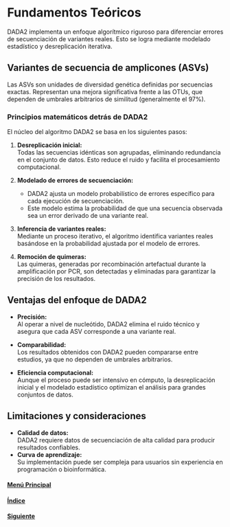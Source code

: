 # Fundamentos Teóricos

DADA2 implementa un enfoque algorítmico riguroso para diferenciar errores de secuenciación de variantes reales. Esto se logra mediante modelado estadístico y desreplicación iterativa.  

## Variantes de secuencia de amplicones (ASVs)
Las ASVs son unidades de diversidad genética definidas por secuencias exactas. Representan una mejora significativa frente a las OTUs, que dependen de umbrales arbitrarios de similitud (generalmente el 97%).  

### Principios matemáticos detrás de DADA2
El núcleo del algoritmo DADA2 se basa en los siguientes pasos:  
1. **Desreplicación inicial:**  
   Todas las secuencias idénticas son agrupadas, eliminando redundancia en el conjunto de datos. Esto reduce el ruido y facilita el procesamiento computacional.  

2. **Modelado de errores de secuenciación:**  
   - DADA2 ajusta un modelo probabilístico de errores específico para cada ejecución de secuenciación.  
   - Este modelo estima la probabilidad de que una secuencia observada sea un error derivado de una variante real.  

3. **Inferencia de variantes reales:**  
   Mediante un proceso iterativo, el algoritmo identifica variantes reales basándose en la probabilidad ajustada por el modelo de errores.  

4. **Remoción de quimeras:**  
   Las quimeras, generadas por recombinación artefactual durante la amplificación por PCR, son detectadas y eliminadas para garantizar la precisión de los resultados.  

## Ventajas del enfoque de DADA2
- **Precisión:**  
   Al operar a nivel de nucleótido, DADA2 elimina el ruido técnico y asegura que cada ASV corresponde a una variante real.  

- **Comparabilidad:**  
   Los resultados obtenidos con DADA2 pueden compararse entre estudios, ya que no dependen de umbrales arbitrarios.  

- **Eficiencia computacional:**  
   Aunque el proceso puede ser intensivo en cómputo, la desreplicación inicial y el modelado estadístico optimizan el análisis para grandes conjuntos de datos.  

## Limitaciones y consideraciones
- **Calidad de datos:**  
   DADA2 requiere datos de secuenciación de alta calidad para producir resultados confiables.  
- **Curva de aprendizaje:**  
   Su implementación puede ser compleja para usuarios sin experiencia en programación o bioinformática.  

#### [Menú Principal](../../index.md)
#### [Índice](./index.md)
#### [Siguiente](./03_instalaciónDADA2.md)